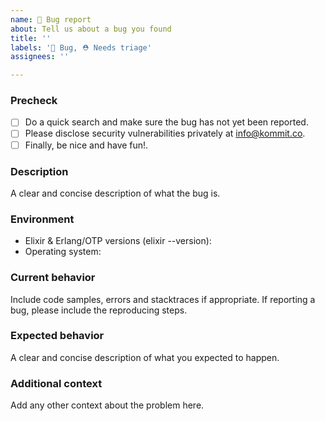 ```yaml
---
name: 🐞 Bug report
about: Tell us about a bug you found
title: ''
labels: '🐞 Bug, ⛑ Needs triage'
assignees: ''

---
```


### Precheck

- [ ] Do a quick search and make sure the bug has not yet been reported.
- [ ] Please disclose security vulnerabilities privately at info@kommit.co.
- [ ] Finally, be nice and have fun!.

### Description

A clear and concise description of what the bug is.

### Environment

* Elixir & Erlang/OTP versions (elixir --version):
* Operating system:

### Current behavior

Include code samples, errors and stacktraces if appropriate.
If reporting a bug, please include the reproducing steps.

### Expected behavior

A clear and concise description of what you expected to happen.

### Additional context

Add any other context about the problem here.
